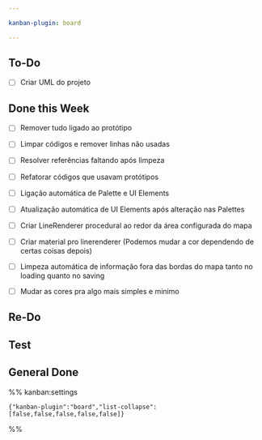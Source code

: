 ```yaml
---

kanban-plugin: board

---
```


## To-Do

- [ ] Criar UML do projeto


## Done this Week

- [ ] Remover tudo ligado ao protótipo
- [ ] Limpar códigos e remover linhas não usadas
- [ ] Resolver referências faltando após limpeza
- [ ] Refatorar códigos que usavam protótipos
- [ ] Ligação automática de Palette e UI Elements
- [ ] Atualização automática de UI Elements após alteração nas Palettes
- [ ] Criar LineRenderer procedural ao redor da área configurada do mapa
- [ ] Criar material pro linerenderer (Podemos mudar a cor dependendo de certas coisas depois)
- [ ] Limpeza automática de informação fora das bordas do mapa tanto no loading quanto no saving
- [ ] Mudar as cores pra algo mais simples e minimo


## Re-Do



## Test



## General Done





%% kanban:settings
```
{"kanban-plugin":"board","list-collapse":[false,false,false,false,false]}
```
%%